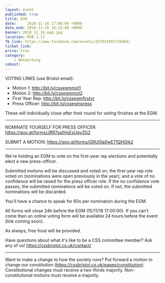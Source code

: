 ```yaml
---
layout: event
published: true
title: EGM
date:     2018-11-16 17:00:00 +0000
date_end: 2018-11-16 18:15:00 +0000 
banner: 2018_11_16_egm.jpg
location: MVB 1.11
fb_link: https://www.facebook.com/events/257931891735669/
ticket_link:
price: Free
category:
    - Networking
cohost: 
---
```


VOTING LINKS (use Bristol email):
* Motion 1: http://bit.ly/cssegmmot1
* Motion 2: http://bit.ly/cssegmmot2
* First Year Rep: http://bit.ly/cssegmfirstyr
* Press Officer: http://bit.ly/cssegmpress

These will individually close after their round for voting finishes at the EGM.

---

NOMINATE YOURSELF FOR PRESS OFFICER:
https://goo.gl/forms/JRR7sa1HsEsUpyZG2

SUBMIT A MOTION:
https://goo.gl/forms/GRU0la0wE71QHGIk2

---

We're holding an EGM to vote on the first-year rep elections and potentially elect a new press-officer.

Submitted motions will be discussed and voted on; the first-year rep role voted on (nominations were open previously in the year); and a vote of no confidence will be raised for the press officer role.
If the no confidence vote passes, the submitted nominations will be voted on. If not, the submitted nominations will be discarded.

You'll have a chance to speak for 60s per nomination during the EGM.

All forms will close 24h before the EGM (15/11/18 17:00:00).
If you can't come then an online voting form will be available 24 hours before the event (link coming soon).

As always, free food will be provided.

Have questions about what it's like to be a CSS committee member? Ask any of us! https://cssbristol.co.uk/contact/

---

Want to make a change to how the society runs? Put forward a motion to change our constitution (https://cssbristol.co.uk/pages/constitution). Constitutional changes must receive a two-thirds majority. Non-constitutional motions must receive a majority.
